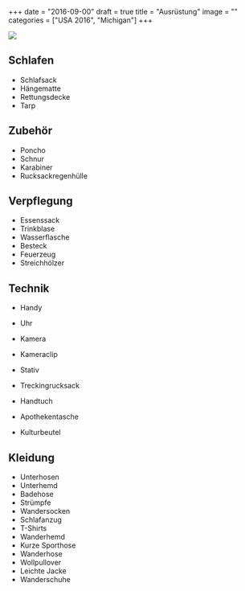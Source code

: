 +++
date = "2016-09-00"
draft = true
title = "Ausrüstung"
image = ""
categories = ["USA 2016", "Michigan"]
+++

![](/images/2016-09-00_.jpg)

## Schlafen
- Schlafsack
- Hängematte
- Rettungsdecke
- Tarp

## Zubehör
- Poncho
- Schnur
- Karabiner
- Rucksackregenhülle

## Verpflegung
- Essenssack
- Trinkblase
- Wasserflasche
- Besteck
- Feuerzeug
- Streichhölzer

## Technik
- Handy
- Uhr
- Kamera
- Kameraclip
- Stativ

- Treckingrucksack
- Handtuch
- Apothekentasche
- Kulturbeutel

## Kleidung
- Unterhosen
- Unterhemd
- Badehose
- Strümpfe
- Wandersocken
- Schlafanzug
- T-Shirts
- Wanderhemd
- Kurze Sporthose
- Wanderhose
- Wollpullover
- Leichte Jacke
- Wanderschuhe